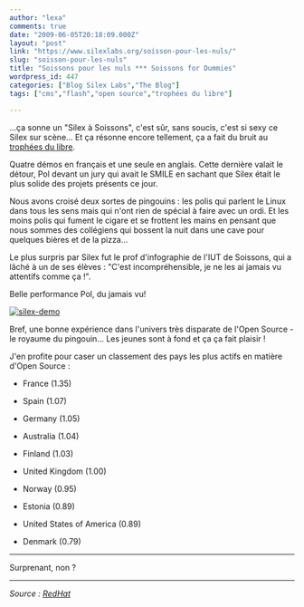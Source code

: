 ```yaml
---
author: "lexa"
comments: true
date: "2009-06-05T20:18:09.000Z"
layout: "post"
link: "https://www.silexlabs.org/soisson-pour-les-nuls/"
slug: "soisson-pour-les-nuls"
title: "Soissons pour les nuls *** Soissons for Dummies"
wordpress_id: 447
categories: ["Blog Silex Labs","The Blog"]
tags: ["cms","flash","open source","trophées du libre"]

---
```

...ça sonne un "Silex à Soissons", c'est sûr, sans soucis, c'est si sexy ce Silex sur scène... Et ça résonne encore tellement, ça a fait du bruit au [trophées du libre](http://www.trophees-du-libre.org/).

Quatre démos en français et une seule en anglais. Cette dernière valait le détour, Pol devant un jury qui avait le SMILE en sachant que Silex était le plus solide des projets présents ce jour.

Nous avons croisé deux sortes de pingouins : les polis qui parlent le Linux dans tous les sens mais qui n'ont rien de spécial à faire avec un ordi. Et les moins polis qui fument le cigare et se frottent les mains en pensant que nous sommes des collégiens qui bossent la nuit dans une cave pour quelques bières et de la pizza...

Le plus surpris par Silex fut le prof d'infographie de l'IUT de Soissons, qui a lâché à un de ses élèves :  "C'est incompréhensible, je ne les ai jamais vu attentifs comme ça !".

Belle performance Pol, du jamais vu!


[![silex-demo](https://www.silexlabs.org/wp-content/uploads/2009/06/silex-demo-300x225.jpg)](https://www.silexlabs.org/2009/06/soisson-pour-les-nuls/silex-demo/)



Bref, une bonne expérience dans l'univers très disparate de l'Open Source - le royaume du pingouin... Les jeunes sont à fond et ça ça fait plaisir !

J'en profite pour caser un classement des pays les plus actifs en matière d'Open Source :

* France (1.35)


* Spain (1.07)


* Germany (1.05)


* Australia (1.04)


* Finland (1.03)


* United Kingdom (1.00)


* Norway (0.95)


* Estonia (0.89)


* United States of America (0.89)


* Denmark (0.79)

****


Surprenant, non ?


****


_Source : [RedHat ](http://www.redhat.com/about/where-is-open-source/activity/)_

